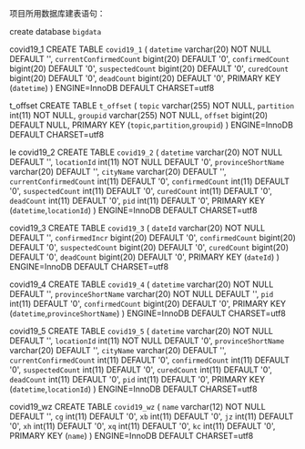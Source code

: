 项目所用数据库建表语句：

create database `bigdata`


covid19_1	CREATE TABLE `covid19_1` (
  `datetime` varchar(20) NOT NULL DEFAULT '',
  `currentConfirmedCount` bigint(20) DEFAULT '0',
  `confirmedCount` bigint(20) DEFAULT '0',
  `suspectedCount` bigint(20) DEFAULT '0',
  `curedCount` bigint(20) DEFAULT '0',
  `deadCount` bigint(20) DEFAULT '0',
  PRIMARY KEY (`datetime`)
) ENGINE=InnoDB DEFAULT CHARSET=utf8


t_offset	CREATE TABLE `t_offset` (
  `topic` varchar(255) NOT NULL,
  `partition` int(11) NOT NULL,
  `groupid` varchar(255) NOT NULL,
  `offset` bigint(20) DEFAULT NULL,
  PRIMARY KEY (`topic`,`partition`,`groupid`)
) ENGINE=InnoDB DEFAULT CHARSET=utf8

le
covid19_2	CREATE TABLE `covid19_2` (
  `datetime` varchar(20) NOT NULL DEFAULT '',
  `locationId` int(11) NOT NULL DEFAULT '0',
  `provinceShortName` varchar(20) DEFAULT '',
  `cityName` varchar(20) DEFAULT '',
  `currentConfirmedCount` int(11) DEFAULT '0',
  `confirmedCount` int(11) DEFAULT '0',
  `suspectedCount` int(11) DEFAULT '0',
  `curedCount` int(11) DEFAULT '0',
  `deadCount` int(11) DEFAULT '0',
  `pid` int(11) DEFAULT '0',
  PRIMARY KEY (`datetime`,`locationId`)
) ENGINE=InnoDB DEFAULT CHARSET=utf8


covid19_3	CREATE TABLE `covid19_3` (
  `dateId` varchar(20) NOT NULL DEFAULT '',
  `confirmedIncr` bigint(20) DEFAULT '0',
  `confirmedCount` bigint(20) DEFAULT '0',
  `suspectedCount` bigint(20) DEFAULT '0',
  `curedCount` bigint(20) DEFAULT '0',
  `deadCount` bigint(20) DEFAULT '0',
  PRIMARY KEY (`dateId`)
) ENGINE=InnoDB DEFAULT CHARSET=utf8


covid19_4	CREATE TABLE `covid19_4` (
  `datetime` varchar(20) NOT NULL DEFAULT '',
  `provinceShortName` varchar(20) NOT NULL DEFAULT '',
  `pid` int(11) DEFAULT '0',
  `confirmedCount` bigint(20) DEFAULT '0',
  PRIMARY KEY (`datetime`,`provinceShortName`)
) ENGINE=InnoDB DEFAULT CHARSET=utf8


covid19_5	CREATE TABLE `covid19_5` (
  `datetime` varchar(20) NOT NULL DEFAULT '',
  `locationId` int(11) NOT NULL DEFAULT '0',
  `provinceShortName` varchar(20) DEFAULT '',
  `cityName` varchar(20) DEFAULT '',
  `currentConfirmedCount` int(11) DEFAULT '0',
  `confirmedCount` int(11) DEFAULT '0',
  `suspectedCount` int(11) DEFAULT '0',
  `curedCount` int(11) DEFAULT '0',
  `deadCount` int(11) DEFAULT '0',
  `pid` int(11) DEFAULT '0',
  PRIMARY KEY (`datetime`,`locationId`)
) ENGINE=InnoDB DEFAULT CHARSET=utf8

covid19_wz	CREATE TABLE `covid19_wz` (
  `name` varchar(12) NOT NULL DEFAULT '',
  `cg` int(11) DEFAULT '0',
  `xb` int(11) DEFAULT '0',
  `jz` int(11) DEFAULT '0',
  `xh` int(11) DEFAULT '0',
  `xq` int(11) DEFAULT '0',
  `kc` int(11) DEFAULT '0',
  PRIMARY KEY (`name`)
) ENGINE=InnoDB DEFAULT CHARSET=utf8
